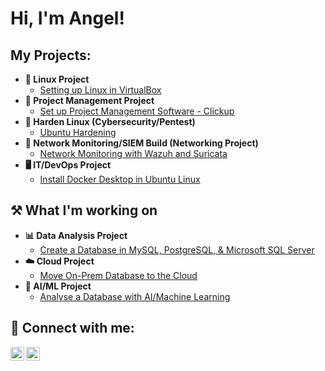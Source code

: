 <h1>Hi, I'm Angel!

<h2>My Projects:</h2>

- <b>🐧 Linux Project</b>
  - [Setting up Linux in VirtualBox](https://github.com/AngelMcArthur/Linux-Project)
- <b>📝 Project Management Project</b>
  - [Set up Project Management Software - Clickup](https://github.com/AngelMcArthur/LabURL)
- <b>🦾 Harden Linux (Cybersecurity/Pentest)</b>
  - [Ubuntu Hardening](https://github.com/AngelMcArthur/LabURL)
- <b>🛜 Network Monitoring/SIEM Build (Networking Project)</b>
  - [Network Monitoring with Wazuh and Suricata](https://github.com/AngelMcArthur/LabURL)
- <b>🖥️ IT/DevOps Project</b>
  - [Install Docker Desktop in Ubuntu Linux](https://github.com/AngelMcArthur/LabURL)

<h2> ⚒️ What I'm working on</h2>

- <b>📊 Data Analysis Project</b>
  - [Create a Database in MySQL, PostgreSQL, & Microsoft SQL Server](https://github.com/AngelMcArthur/LabURL)
- <b>☁️ Cloud Project</b>
  - [Move On-Prem Database to the Cloud](https://github.com/AngelMcArthur/LabURL)
- <b>🤖 AI/ML Project</b>
  - [Analyse a Database with AI/Machine Learning](https://github.com/AngelMcArthur/LabURL)

<h2> 🤳 Connect with me:</h2>

[<img align="left" alt="JoshMadakor | Twitter" width="22px" src="https://cdn.jsdelivr.net/npm/simple-icons@v3/icons/twitter.svg" />][twitter]
[<img align="left" alt="JoshMadakor | LinkedIn" width="22px" src="https://cdn.jsdelivr.net/npm/simple-icons@v3/icons/linkedin.svg" />][linkedin]

[twitter]: https://twitter.com/McArthurAngel
[linkedin]: https://linkedin.com/in/angel-mcarthur-health

<!--
**AngelMcArthur/AngelMcArthur** is a ✨ _special_ ✨ repository because its `README.md` (this file) appears on your GitHub profile.
-->

